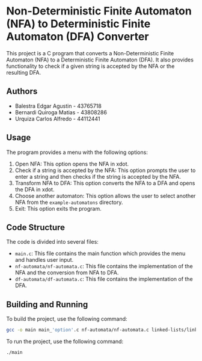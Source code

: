 # Non-Deterministic Finite Automaton (NFA) to Deterministic Finite Automaton (DFA) Converter

This project is a C program that converts a Non-Deterministic Finite Automaton (NFA) to a Deterministic Finite Automaton (DFA). It also provides functionality to check if a given string is accepted by the NFA or the resulting DFA.

## Authors
- Balestra Edgar Agustin - 43765718
- Bernardi Quiroga Matias - 43808286
- Urquiza Carlos Alfredo - 44112441 

## Usage

The program provides a menu with the following options:

1. Open NFA: This option opens the NFA in xdot.
2. Check if a string is accepted by the NFA: This option prompts the user to enter a string and then checks if the string is accepted by the NFA.
3. Transform NFA to DFA: This option converts the NFA to a DFA and opens the DFA in xdot.
4. Choose another automaton: This option allows the user to select another NFA from the `example-automatons` directory.
5. Exit: This option exits the program.

## Code Structure

The code is divided into several files:

- `main.c`: This file contains the main function which provides the menu and handles user input.
- `nf-automata/nf-automata.c`: This file contains the implementation of the NFA and the conversion from NFA to DFA.
- `df-automata/df-automata.c`: This file contains the implementation of the DFA.

## Building and Running

To build the project, use the following command:

```bash
gcc -o main main_'option'.c nf-automata/nf-automata.c linked-lists/linked_list.c sets/set.c df-automata/df-automata.c state/state.c grid/grid.c
```

To run the project, use the following command:

```bash
./main
```
